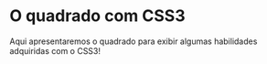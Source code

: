# O quadrado com CSS3
 Aqui apresentaremos o quadrado para exibir algumas habilidades adquiridas com o CSS3!
